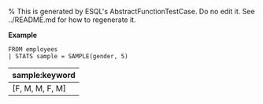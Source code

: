 % This is generated by ESQL's AbstractFunctionTestCase. Do no edit it. See ../README.md for how to regenerate it.

**Example**

```esql
FROM employees
| STATS sample = SAMPLE(gender, 5)
```

| sample:keyword |
| --- |
| [F, M, M, F, M] |


